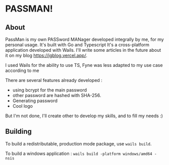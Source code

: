 # PASSMAN!

## About

PassMan is my own PASSword MANager developed integrally by me, for my personal usage. It's built with Go and Typescript
It's a cross-platform application developed with Wails. I'll write some articles in the future about it on my blog https://jgblog.vercel.app/.

I used Wails for the ability to use TS, Fyne was less adapted to my use case according to me

There are several features already developed :
* using bcrypt for the main password
* other password are hashed with SHA-256.
* Generating password
* Cool logo

But I'm not done, I'll create other to develop my skills, and to fill my needs :)

## Building

To build a redistributable, production mode package, use `wails build`.

To build a windows application : `wails build -platform windows/amd64 -nsis`

